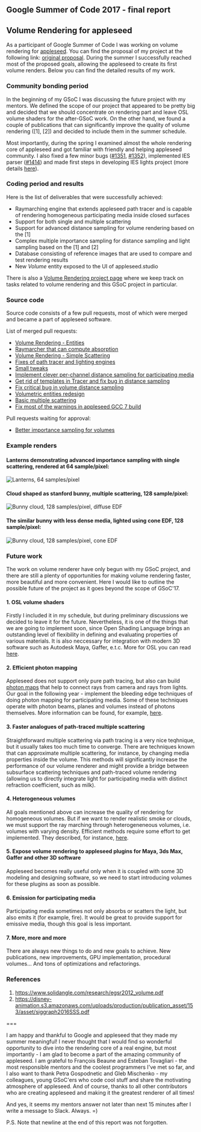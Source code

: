 ## Google Summer of Code 2017 - final report
## Volume Rendering for appleseed

As a participant of Google Summer of Code I was working on volume rendering for [appleseed]('http://appleseedhq.net).
You can find the proposal of my project at the following link: [original proposal](https://github.com/Biart95/appleseed-volumetric-rendering-proposal/blob/master/proposal.md).
During the summer I successfully reached most of the proposed goals, allowing the appleseed to create its first volume renders.
Below you can find the detailed results of my work.

### Community bonding period

In the beginning of my GSoC I was discussing the future project with my mentors. We defined the scope of our project that
appeared to be pretty big and decided that we should concentrate on rendering part and leave OSL volume shaders for the
after-GSoC work. On the other hand, we found a couple of publications that can significantly improve the quality of volume 
rendering ([1], [2]) and decided to include them in the summer schedule.

Most importantly, during the spring I examined almost the whole rendering core of appleseed and got familiar with 
friendly and helping appleseed community. I also fixed a few minor bugs ([#1351](https://github.com/appleseedhq/appleseed/pull/1351),
[#1352](https://github.com/appleseedhq/appleseed/pull/1352)), implemented IES parser
([#1414](https://github.com/appleseedhq/appleseed/pull/1414)) and made first steps in developing IES lights project
(more details [here](https://github.com/appleseedhq/appleseed/wiki/List-of-Project-Ideas-for-GSoC-2017#project-2-ies-light-profiles)).

### Coding period and results

Here is the list of deliverables that were successfully achieved:

- Raymarching engine that extends appleseed path tracer and is capable of rendering homogeneous participating media inside
closed surfaces
- Support for both single and multiple scattering
- Support for advanced distance sampling for volume rendering based on the [1]
- Complex multiple importance sampling for distance sampling and light sampling based on the [1] and [2]
- Database consisting of reference images that are used to compare and test rendering results
- New _Volume_ entity exposed to the UI of appleseed.studio

There is also a [Volume Rendering project page](https://github.com/appleseedhq/appleseed/projects/1) where we keep track on tasks related to volume rendering and this GSoC project in particular.

### Source code

Source code consists of a few pull requests, most of which were merged and became a part of appleseed software.

List of merged pull requests:

- [Volume Rendering - Entities](https://github.com/appleseedhq/appleseed/pull/1434)
- [Raymarcher that can compute absorption](https://github.com/appleseedhq/appleseed/pull/1446)
- [Volume Rendering - Simple Scattering](https://github.com/appleseedhq/appleseed/pull/1465)
- [Fixes of path tracer and lighting engines](https://github.com/appleseedhq/appleseed/pull/1492)
- [Small tweaks](https://github.com/appleseedhq/appleseed/pull/1503)
- [Implement clever per-channel distance sampling for participating media](https://github.com/appleseedhq/appleseed/pull/1518)
- [Get rid of templates in Tracer and fix bug in distance sampling](https://github.com/appleseedhq/appleseed/pull/1531)
- [Fix critical bug in volume distance sampling](https://github.com/appleseedhq/appleseed/pull/1538)
- [Volumetric entities redesign](https://github.com/appleseedhq/appleseed/pull/1545)
- [Basic multiple scattering](https://github.com/appleseedhq/appleseed/pull/1556)
- [Fix most of the warnings in appleseed GCC 7 build](https://github.com/appleseedhq/appleseed/pull/1577)

Pull requests waiting for approval:

- [Better importance sampling for volumes](https://github.com/appleseedhq/appleseed/pull/1591)

### Example renders

#### Lanterns demonstrating advanced importance sampling with single scattering, rendered at 64 sample/pixel:
![Lanterns, 64 samples/pixel](lanterns%20-%20equiangular%20sampling%20-%2064s.png)

#### Cloud shaped as stanford bunny, multiple scattering, 128 sample/pixel:
![Bunny cloud, 128 samples/pixel, diffuse EDF](bunny%20-%20128s%20-%20isotropic.png)

#### The similar bunny with less dense media, lighted using cone EDF, 128 sample/pixel:
![Bunny cloud, 128 samples/pixel, cone EDF](bunny%20-%20128s%20-%20cone.png)

### Future work

The work on volume renderer have only begun with my GSoC project, and there are still a plenty of opportunities for making volume rendering faster, more beautiful and more convenient. Here I would like to outline the possible future of the project as it goes beyond the scope of GSoC'17.

#### 1. OSL volume shaders

Firstly I included it in my schedule, but during preliminary discussions we decided to leave it for the future. Nevertheless, it is one of the things that we are going to implement soon, since Open Shading Language brings an outstanding level of flexibility in defining and evaluating properties of various materials. It is also neccessary for integration with modern 3D software such as Autodesk Maya, Gaffer, e.t.c. More for OSL you can read [here](http://opensource.imageworks.com/?p=osl).

#### 2. Efficient photon mapping

Appleseed does not support only pure path tracing, but also can build [photon maps](https://en.wikipedia.org/wiki/Photon_mapping) that help to connect rays from camera and rays from lights. Our goal in the following year - implement the bleeding edge techniques of doing photon mapping for participating media. Some of these techniques operate with photon beams, planes and volumes instead of photons themselves. More information can be found, for example, [here](https://benedikt-bitterli.me/photon-planes/).

#### 3. Faster analogues of path-traced multiple scattering

Straightforward multiple scattering via path tracing is a very nice teqhnique, but it usually takes too much time to converge. There are techniques known that can approximate multiple scattering, for instance, by changing media properties inside the volume. This methods will significantly increase the performance of our volume renderer and might provide a bridge between subsurface scattering techniques and path-traced volume rendering (allowing us to directly integrate light for participating media with distinct refraction coefficient, such as milk).

#### 4. Heterogeneous volumes

All goals mentioned above can increase the quality of rendering for homogeneous volumes. But if we want to render realistic smoke or clouds, we must support the ray marching through heterogeneneous volumes, i.e. volumes with varying density. Efficient methods require some effort to get implemented. They described, for instance, [here](http://www.yiningkarlli.com/projects/specdecomptracking.html).

#### 5. Expose volume rendering to appleseed plugins for Maya, 3ds Max, Gaffer and other 3D software

Appleseed becomes really useful only when it is coupled with some 3D modeling and designing software, so we need to start introducing volumes for these plugins as soon as possible. 

#### 6. Emission for participating media

Participating media sometimes not only absorbs or scatters the light, but also emits it (for example, fire). It would be great to provide support for emissive media, though this goal is less important.

#### 7. More, more and more

There are always new things to do and new goals to achieve. New publications, new improvements, GPU implementation, procedural volumes... And tons of optimizations and refactorings.

### References

1. https://www.solidangle.com/research/egsr2012_volume.pdf
2. https://disney-animation.s3.amazonaws.com/uploads/production/publication_asset/153/asset/siggraph2016SSS.pdf

===

I am happy and thankful to Google and appleseed that they made my summer meaningful! I never thought that I would find so wonderful opportunity to dive into the rendering core of a real engine, but most importantly - I am glad to become a part of the amazing community of appleseed. I am grateful to François Beaune and Esteban Tovagliari - the most responsible mentors and the coolest programmers I've met so far, and I also want to thank Petra Gospodnetic and Gleb Mischenko - my colleagues, young GSoC'ers who code cool stuff and share the motivating atmosphere of appleseed. And of course, thanks to all other contributors who are creating appleseed and making it the greatest renderer of all times!

And yes, it seems my mentors answer not later than next 15 minutes after I write a message to Slack. Always. =)

P.S. Note that newline at the end of this report was not forgotten.
